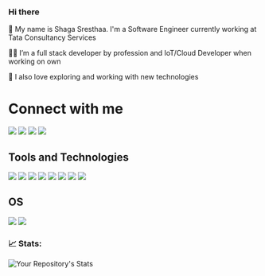 ### Hi there 

🧍 My name is Shaga Sresthaa. I'm a Software Engineer currently working at Tata Consultancy Services

👨‍💻 I’m a full stack developer by profession and IoT/Cloud Developer when working on own

🔭 I also love exploring and working with new technologies 

# Connect with me 

<a href="mailto:shagasresthaa@gmail.com"><img src="https://img.shields.io/badge/Gmail-D14836?style=for-the-badge&logo=gmail&logoColor=white"></a> 
<a href="https://www.linkedin.com/in/shaga-sresthaa-a5329b154/"><img src="https://img.shields.io/badge/LinkedIn-0077B5?style=for-the-badge&logo=linkedin&logoColor=white"></a> 
<a href="https://www.sresthaa.com"><img src="https://img.shields.io/badge/RSS-FFA500?style=for-the-badge&logo=rss&logoColor=white"></img></a>
<a href="https://twitter.com/ShagaSresthaa"><img src="https://img.shields.io/badge/Twitter-1DA1F2?style=for-the-badge&logo=twitter&logoColor=white"></img></a>

## Tools and Technologies

<a><img src="https://img.shields.io/badge/C-00599C?style=for-the-badge&logo=c&logoColor=white"></img></a>
<a><img src="https://img.shields.io/badge/Python-14354C?style=for-the-badge&logo=python&logoColor=white"></img></a>
<a><img src="https://img.shields.io/badge/Shell_Script-121011?style=for-the-badge&logo=gnu-bash&logoColor=white"></img></a>
<a><img src="https://img.shields.io/badge/Django-092E20?style=for-the-badge&logo=django&logoColor=white"></img></a>
<a><img src="https://img.shields.io/badge/Flask-000000?style=for-the-badge&logo=flask&logoColor=white"></img></a>
<a><img src="https://img.shields.io/badge/PostgreSQL-316192?style=for-the-badge&logo=postgresql&logoColor=white"></img></a>
<a><img src="https://img.shields.io/badge/Heroku-430098?style=for-the-badge&logo=heroku&logoColor=white"></img></a>
<a><img src="https://img.shields.io/badge/Amazon_AWS-232F3E?style=for-the-badge&logo=amazon-aws&logoColor=white"></img></a>

## OS
<a><img src="https://img.shields.io/badge/Arch_Linux-1793D1?style=for-the-badge&logo=arch-linux&logoColor=white"></img></a>
<a><img src="https://img.shields.io/badge/Windows-0078D6?style=for-the-badge&logo=windows&logoColor=white"></img></a>

### 📈 Stats:

![Your Repository's Stats](https://github-readme-stats.vercel.app/api/top-langs/?username=Shagasresthaa&langs_count=9&theme=github_dark) 
<!--&nbsp; &nbsp; &nbsp; &nbsp; &nbsp; &nbsp; &nbsp; &nbsp;
![Your Repository’s Stats](https://github-readme-stats.vercel.app/api?username=Shagasresthaa&show_icons=true)-->

